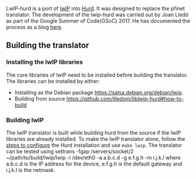 LwIP-hurd is a port of [lwIP](https://www.nongnu.org/lwip/2_1_x/index.html) into [Hurd](https://www.gnu.org/software/hurd/index.html). It was designed to replace the pfinet translator. The development of the lwip-hurd was carried out by Joan Lledó as part of the Google Summer of Code(GSoC) 2017. He has documented the process as a blog [here](http://darnassus.sceen.net/~jlledom/en/).

## Building the translator ##


### Installing the lwIP libraries ###

The core libraries of lwIP need to be installed before building the translator. The libraries can be installed by either:

* Installing as the Debian package [<https://salsa.debian.org/debian/lwip>](https://salsa.debian.org/debian/lwip).
* Building from source [<https://github.com/jlledom/liblwip-hurd#how-to-build>](https://github.com/jlledom/liblwip-hurd#how-to-build)

### Building lwIP ###

The lwIP translator is built while building hurd from the source if the lwIP libraries are already installed. To make the lwIP translator alone, follow the [steps to configure](https://www.gnu.org/software/hurd/hurd/building.html) the Hurd installation and use `make lwip`.
The translator can be tested using
    settrans -fgap /servers/socket/2 ~/path/to/build/lwip/lwip -i /dev/eth0 -a a.b.c.d -g e.f.g.h -m i.j.k.l
where a.b.c.d is the IP address for the device, e.f.g.h is the default gateway and i.j.k.l is the netmask.

